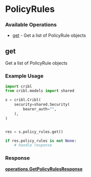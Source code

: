 # PolicyRules

### Available Operations

* [get](#get) - Get a list of PolicyRule objects

## get

Get a list of PolicyRule objects

### Example Usage

```python
import cribl
from cribl.models import shared

s = cribl.Cribl(
    security=shared.Security(
        bearer_auth="",
    ),
)


res = s.policy_rules.get()

if res.policy_rules is not None:
    # handle response
```


### Response

**[operations.GetPolicyRulesResponse](../../models/operations/getpolicyrulesresponse.md)**

